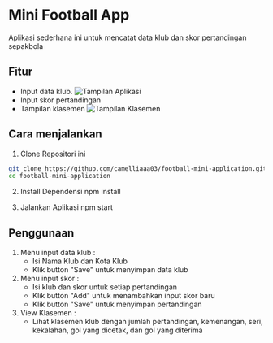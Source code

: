 # Mini Football App

Aplikasi sederhana ini untuk mencatat data klub dan skor pertandingan sepakbola

## Fitur
- Input data klub.
    ![Tampilan Aplikasi](football_1.jpg)
- Input skor pertandingan
- Tampilan klasemen
    ![Tampilan Klasemen](football_2.jpg)

## Cara menjalankan
1. Clone Repositori ini
```bash
git clone https://github.com/camelliaaa03/football-mini-application.git
cd football-mini-application
```
2. Install Dependensi
npm install

3. Jalankan Aplikasi
npm start

## Penggunaan
1. Menu input data klub :
    - Isi Nama Klub dan Kota Klub
    - Klik button "Save" untuk menyimpan data klub
2. Menu input skor :
    - Isi klub dan skor untuk setiap pertandingan
    - Klik button "Add" untuk menambahkan input skor baru
    - Klik button "Save" untuk menyimpan pertandingan
3. View Klasemen :
    - Lihat klasemen klub dengan jumlah pertandingan, kemenangan, seri, kekalahan, gol yang dicetak, dan gol yang diterima

